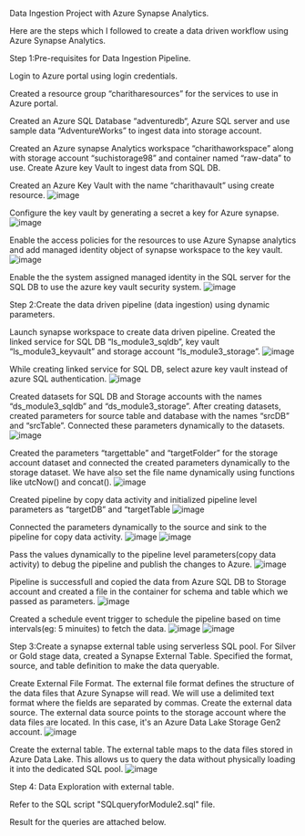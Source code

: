 Data Ingestion Project with Azure Synapse Analytics.

Here are the steps which I followed to create a data driven workflow using Azure Synapse Analytics.

Step 1:Pre-requisites for Data Ingestion Pipeline.

Login to Azure portal using login credentials. 

Created a resource group “charitharesources” for the services to use in Azure portal. 

Created an Azure SQL Database “adventuredb“, Azure SQL server and use sample data “AdventureWorks” to ingest data into storage account. 

Created an Azure synapse Analytics workspace “charithaworkspace” along with storage account “suchistorage98” and container named “raw-data” to use.
Create Azure key Vault to ingest data from SQL DB.

Created an Azure Key Vault with the name  “charithavault” using create resource. 
![image](https://github.com/user-attachments/assets/1dffe37a-2836-425c-8a56-92d21cbba37b)


Configure the key vault by generating a secret a key for Azure synapse.
![image](https://github.com/user-attachments/assets/4bdee8a8-d805-4576-8b6e-907ad4160fe7)


Enable the access policies for the resources to use Azure Synapse analytics and add managed identity object of synapse workspace to the key vault.
![image](https://github.com/user-attachments/assets/f007ccd3-1bfa-4983-aaf2-944d014d08fa)


Enable the the system assigned managed identity in the SQL server for the SQL DB to use the azure key vault security system. 
![image](https://github.com/user-attachments/assets/3fa702af-4ac3-477b-96c9-3eb23106270c)

Step 2:Create the data driven pipeline (data ingestion) using dynamic parameters. 

Launch synapse workspace to create data driven pipeline. 
Created the linked service for SQL DB “ls_module3_sqldb”, key vault “ls_module3_keyvault” and storage account “ls_module3_storage”.
![image](https://github.com/user-attachments/assets/e42f21e7-a096-43fe-b29f-27c72725d9a5)


While creating linked service for SQL DB, select azure key vault instead of azure SQL authentication.
![image](https://github.com/user-attachments/assets/5ebc39ea-5c58-4694-8fa0-0cb1a0d02329)


Created datasets for SQL DB and Storage accounts with the names “ds_module3_sqldb” and “ds_module3_storage”. 
After creating datasets, created parameters for source table and database with the names “srcDB” and “srcTable”. 
Connected these parameters dynamically to the datasets.
![image](https://github.com/user-attachments/assets/2448ffc3-5f1b-4ffd-8545-25419ff08359)


Created the parameters “targettable” and “targetFolder”  for the storage account dataset and connected the created parameters dynamically to the storage dataset.
We have also set the file name dynamically using functions like utcNow() and concat().
![image](https://github.com/user-attachments/assets/6598e65a-448d-4a75-a8c1-8ab17679ab28)


Created pipeline by copy data activity and initialized pipeline level parameters as “targetDB” and “targetTable
![image](https://github.com/user-attachments/assets/9dd59164-7e07-4903-b31e-99f40efdf295)

Connected the parameters dynamically to the source and sink to the pipeline for copy data activity.
![image](https://github.com/user-attachments/assets/1dae4cce-7b1d-4e1b-9a41-95135a79399d)
![image](https://github.com/user-attachments/assets/3efbc09c-afce-44ac-9aae-05d9eb161b7e)

Pass the values dynamically to the pipeline level parameters(copy data activity) to debug the pipeline and publish the changes to Azure.
![image](https://github.com/user-attachments/assets/13de33a4-6881-4671-88b6-d891597bc7cf)

Pipeline is successfull and copied the data from Azure SQL DB to Storage account and created a file in the container for schema and table which we passed as parameters.
![image](https://github.com/user-attachments/assets/943eff08-00fc-4d29-b0b6-2a34a53c2e3e)

Created a schedule event trigger to schedule the pipeline based on time intervals(eg: 5 minuites) to fetch the data.
![image](https://github.com/user-attachments/assets/4e5fbc34-8e30-4f09-a835-933468e4db0e)
![image](https://github.com/user-attachments/assets/ea2a372b-ec22-4c2d-b452-6c40f654a3cd)

Step 3:Create a synapse external table using serverless SQL pool.
For Silver or Gold stage data, created a Synapse External Table. Specified the format, source, and table definition to make the data queryable.

Create External File Format.
The external file format defines the structure of the data files that Azure Synapse will read. We will use a delimited text format where the fields are separated by commas.
Create the external data source.
The external data source points to the storage account where the data files are located. In this case, it's an Azure Data Lake Storage Gen2 account.
![image](https://github.com/user-attachments/assets/e33888fb-98a1-4e97-9dfb-01e712e4311c)


Create the external table.
The external table maps to the data files stored in Azure Data Lake. This allows us to query the data without physically loading it into the dedicated SQL pool.
![image](https://github.com/user-attachments/assets/52431b32-5728-43fa-9735-e073a58b2431)

Step 4: Data Exploration with external table.

Refer to the SQL script "SQLqueryforModule2.sql" file.

Result for the queries are attached below.











